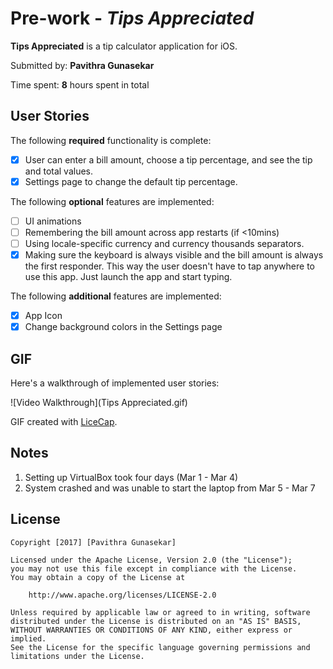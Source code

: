 # Pre-work - *Tips Appreciated*

**Tips Appreciated** is a tip calculator application for iOS.

Submitted by: **Pavithra Gunasekar**

Time spent: **8** hours spent in total

## User Stories

The following **required** functionality is complete:

* [x] User can enter a bill amount, choose a tip percentage, and see the tip and total values.
* [x] Settings page to change the default tip percentage.

The following **optional** features are implemented:
* [ ] UI animations
* [ ] Remembering the bill amount across app restarts (if <10mins)
* [ ] Using locale-specific currency and currency thousands separators.
* [x] Making sure the keyboard is always visible and the bill amount is always the first responder. This way the user doesn't have to tap anywhere to use this app. Just launch the app and start typing.

The following **additional** features are implemented:

* [x] App Icon
* [x] Change background colors in the Settings page

## GIF 

Here's a walkthrough of implemented user stories:

![Video Walkthrough](Tips Appreciated.gif)

GIF created with [LiceCap](http://www.cockos.com/licecap/).

## Notes

1. Setting up VirtualBox took four days (Mar 1 - Mar 4)
2. System crashed and was unable to start the laptop from Mar 5 - Mar 7

## License

    Copyright [2017] [Pavithra Gunasekar]

    Licensed under the Apache License, Version 2.0 (the "License");
    you may not use this file except in compliance with the License.
    You may obtain a copy of the License at

        http://www.apache.org/licenses/LICENSE-2.0

    Unless required by applicable law or agreed to in writing, software
    distributed under the License is distributed on an "AS IS" BASIS,
    WITHOUT WARRANTIES OR CONDITIONS OF ANY KIND, either express or implied.
    See the License for the specific language governing permissions and
    limitations under the License.
